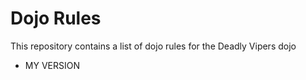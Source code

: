 Dojo Rules
==========

This repository contains a list of dojo rules for the Deadly Vipers dojo
- MY VERSION

